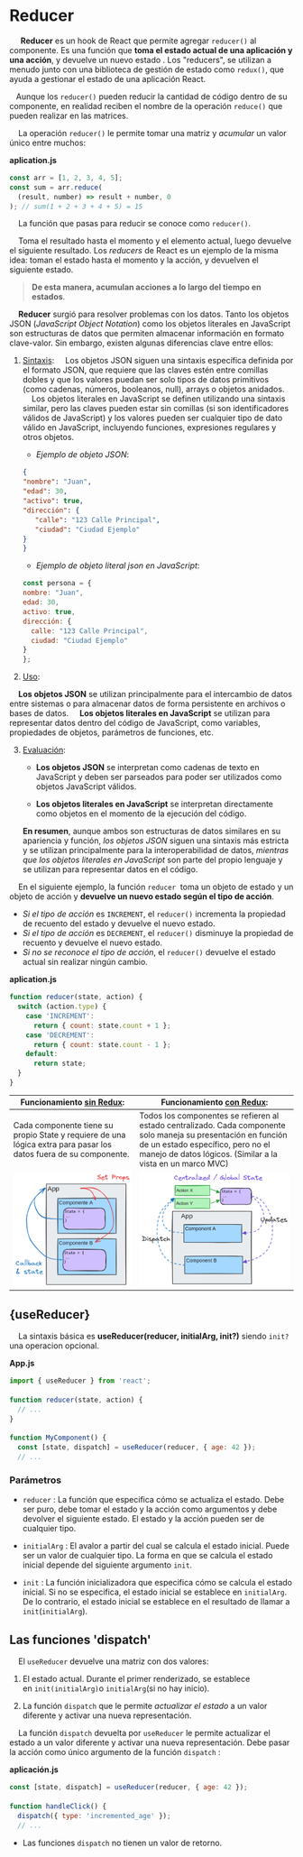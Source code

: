 # Reducer

     **Reducer** es un hook de React que permite agregar `reducer()` al componente. Es una función que **toma el estado actual de una aplicación y una acción**, y devuelve un nuevo estado . Los "reducers", se utilizan a menudo junto con una biblioteca de gestión de estado como `redux()`, que ayuda a gestionar el estado de una aplicación React.

   Aunque los `reducer()` pueden reducir la cantidad de código dentro de su componente, en realidad reciben el nombre de la operación `reduce()` que pueden realizar en las matrices.

    La operación `reducer()` le permite tomar una matriz y *acumular* un valor único entre muchos:

**aplication.js**

```javascript
const arr = [1, 2, 3, 4, 5];
const sum = arr.reduce(
  (result, number) => result + number, 0
); // sum(1 + 2 + 3 + 4 + 5) = 15
```

    La función que pasas para reducir se conoce como `reducer()`.

    Toma el resultado hasta el momento y el elemento actual, luego devuelve el siguiente resultado. Los *reducers* de React es un ejemplo de la misma idea: toman el estado hasta el momento y la acción, y devuelven el siguiente estado.

> **De esta manera, acumulan acciones a lo largo del tiempo en estados**.

    **Reducer** surgió para resolver problemas con los datos. Tanto los objetos JSON (*JavaScript Object Notation*) como los objetos literales en JavaScript son estructuras de datos que permiten almacenar información en formato clave-valor. Sin embargo, existen algunas diferencias clave entre ellos:

1. <u>Sintaxis</u>:
       Los objetos JSON siguen una sintaxis específica definida por el formato JSON, que requiere que las claves estén entre comillas dobles y que los valores puedan ser solo tipos de datos primitivos (como cadenas, números, booleanos, null), arrays o objetos anidados.
       Los objetos literales en JavaScript se definen utilizando una sintaxis similar, pero las claves pueden estar sin comillas (si son identificadores válidos de JavaScript) y los valores pueden ser cualquier tipo de dato válido en JavaScript, incluyendo funciones, expresiones regulares y otros objetos.
   
   + *Ejemplo de objeto JSON*:
   
   ```json
   {
   "nombre": "Juan",
   "edad": 30,
   "activo": true,
   "dirección": {
      "calle": "123 Calle Principal",
      "ciudad": "Ciudad Ejemplo"
   }
   }
   ```
   
   + *Ejemplo de objeto literal json en JavaScript*:
   
   ```javascript
   const persona = {
   nombre: "Juan",
   edad: 30,
   activo: true,
   dirección: {
     calle: "123 Calle Principal",
     ciudad: "Ciudad Ejemplo"
   }
   };
   ```

2. <u>Uso</u>:

    **Los objetos JSON** se utilizan principalmente para el intercambio de datos entre sistemas o para almacenar datos de forma persistente en archivos o bases de datos.
    **Los objetos literales en JavaScript** se utilizan para representar datos dentro del código de JavaScript, como variables, propiedades de objetos, parámetros de funciones, etc.

3. <u>Evaluación</u>:
   
   + **Los objetos JSON** se interpretan como cadenas de texto en JavaScript y deben ser parseados para poder ser utilizados como objetos JavaScript válidos.
   
   + **Los objetos literales en JavaScript** se interpretan directamente como objetos en el momento de la ejecución del código.
   
   **En resumen**, aunque ambos son estructuras de datos similares en su apariencia y función, *los objetos JSON* siguen una sintaxis más estricta y se utilizan principalmente para la interoperabilidad de datos, *mientras que los objetos literales en JavaScript* son parte del propio lenguaje y se utilizan para representar datos en el código.

    En el siguiente ejemplo, la función `reducer`  toma un objeto de estado y un objeto de acción y **devuelve un nuevo estado según el tipo de acción**.

+ *Si el tipo de acción* es `INCREMENT`, el `reducer()` incrementa la propiedad de recuento del estado y devuelve el nuevo estado.
+ *Si el tipo de acción* es `DECREMENT`, el `reducer()` disminuye la propiedad de recuento y devuelve el nuevo estado.
+ *Si no se reconoce el tipo de acción*, el `reducer()` devuelve el estado actual sin realizar ningún cambio.

**aplication.js**

```javascript
function reducer(state, action) {
  switch (action.type) {
    case 'INCREMENT':
      return { count: state.count + 1 };
    case 'DECREMENT':
      return { count: state.count - 1 };
    default:
      return state;
  }
}
```

| Funcionamiento <u>sin Redux</u>:                                                                                  | Funcionamiento <u>con Redux</u>:                                                                                                                                                                                   |
| ----------------------------------------------------------------------------------------------------------------- | ------------------------------------------------------------------------------------------------------------------------------------------------------------------------------------------------------------------ |
| Cada componente tiene su propio State y requiere de una lógica extra para pasar los datos fuera de su componente. | Todos los componentes se refieren al estado centralizado. Cada componente solo maneja su presentación en función de un estado específico, pero no el manejo de datos lógicos. (Similar a la vista en un marco MVC) |
| <img title="" src="assets/Flujo sin Redux.png" alt="Flujo sin Redux.png" width="308" data-align="center">         | <img title="" src="assets/Flujo con Redux.png" alt="Flujo con Redux.png" width="376" data-align="center">                                                                                                          |

## {useReducer}

    La sintaxis básica es **useReducer(reducer, initialArg, init?)** siendo `init?` una operacion opcional.

**App.js**

```javascript
import { useReducer } from 'react';

function reducer(state, action) {
  // ...
}

function MyComponent() {
  const [state, dispatch] = useReducer(reducer, { age: 42 });
  // ...
```

### Parámetros

+ `reducer` : La función que especifica cómo se actualiza el estado. Debe ser puro, debe tomar el estado y la acción como argumentos y debe devolver el siguiente estado. El estado y la acción pueden ser de cualquier tipo.

+ `initialArg` : El avalor a partir del cual se calcula el estado inicial. Puede ser un valor de cualquier tipo. La forma en que se calcula el estado inicial depende del siguiente argumento `init`.

+ `init` : La función inicializadora que especifica cómo se calcula el estado inicial. Si no se especifica, el estado inicial se establece en `initialArg`. De lo contrario, el estado inicial se establece en el resultado de llamar a `init`(`initialArg`).

## Las funciones 'dispatch'

    El `useReducer` devuelve una matriz con dos valores:

1. El estado actual. Durante el primer renderizado, se establece en `init(initialArg)`o `initialArg`(si no hay inicio).

2. La función `dispatch` que le permite *actualizar el estado* a un valor diferente y activar una nueva representación.

    La función `dispatch` devuelta por `useReducer` le permite actualizar el estado a un valor diferente y activar una nueva representación. Debe pasar la acción como único argumento de la función `dispatch` :

**aplicación.js**

```js
const [state, dispatch] = useReducer(reducer, { age: 42 });

function handleClick() {
  dispatch({ type: 'incremented_age' });
  // ...
```

+ Las funciones `dispatch` no tienen un valor de retorno.